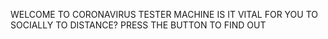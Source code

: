 WELCOME TO CORONAVIRUS TESTER MACHINE
IS IT VITAL FOR YOU TO SOCIALLY TO DISTANCE?
PRESS THE BUTTON TO FIND OUT
